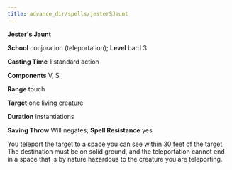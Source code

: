 ```yaml
---
title: advance_dir/spells/jesterSJaunt
---
```

 **Jester's Jaunt**

**School** conjuration (teleportation); **Level** bard 3

**Casting Time** 1 standard action

**Components** V, S

**Range** touch

**Target** one living creature

**Duration** instantiations

**Saving Throw** Will negates; **Spell Resistance** yes

You teleport the target to a space you can see within 30 feet of the target. The destination must be on solid ground, and the teleportation cannot end in a space that is by nature hazardous to the creature you are teleporting.

